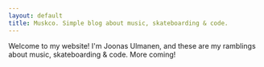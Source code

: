 ```yaml
---
layout: default
title: Muskco. Simple blog about music, skateboarding & code.
---
```


Welcome to my website! I'm Joonas Ulmanen, and these are my ramblings about music, skateboarding & code. More coming!